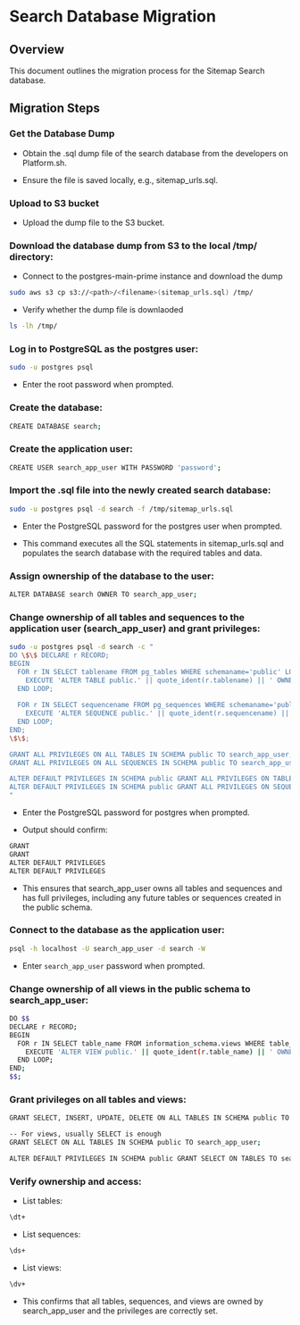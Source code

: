 # Search Database Migration
## Overview
This document outlines the migration process for the Sitemap Search database.
## Migration Steps
### Get the Database Dump
* Obtain the .sql dump file of the search database from the developers on Platform.sh.

* Ensure the file is saved locally, e.g., sitemap_urls.sql.
### Upload to S3 bucket
* Upload the dump file to the S3 bucket.
### Download the database dump from S3 to the local /tmp/ directory:
* Connect to the postgres-main-prime instance and download the dump
``` bash 
sudo aws s3 cp s3://<path>/<filename>(sitemap_urls.sql) /tmp/
```
* Verify whether the dump file is downlaoded 
``` bash
ls -lh /tmp/
```
### Log in to PostgreSQL as the postgres user:
``` bash
sudo -u postgres psql
```
* Enter the root password when prompted. 
### Create the database:
``` bash
CREATE DATABASE search;
```
### Create the application user:
``` bash
CREATE USER search_app_user WITH PASSWORD 'password';
```
### Import the .sql file into the newly created search database:
``` bash
sudo -u postgres psql -d search -f /tmp/sitemap_urls.sql
```
* Enter the PostgreSQL password for the postgres user when prompted.

* This command executes all the SQL statements in sitemap_urls.sql and populates the search database with the required tables and data.
### Assign ownership of the database to the user:
``` bash
ALTER DATABASE search OWNER TO search_app_user;
```
### Change ownership of all tables and sequences to the application user (search_app_user) and grant privileges:
``` bash
sudo -u postgres psql -d search -c "
DO \$\$ DECLARE r RECORD;
BEGIN
  FOR r IN SELECT tablename FROM pg_tables WHERE schemaname='public' LOOP
    EXECUTE 'ALTER TABLE public.' || quote_ident(r.tablename) || ' OWNER TO search_app_user;';
  END LOOP;
  
  FOR r IN SELECT sequencename FROM pg_sequences WHERE schemaname='public' LOOP
    EXECUTE 'ALTER SEQUENCE public.' || quote_ident(r.sequencename) || ' OWNER TO search_app_user;';
  END LOOP;
END;
\$\$;

GRANT ALL PRIVILEGES ON ALL TABLES IN SCHEMA public TO search_app_user;
GRANT ALL PRIVILEGES ON ALL SEQUENCES IN SCHEMA public TO search_app_user;

ALTER DEFAULT PRIVILEGES IN SCHEMA public GRANT ALL PRIVILEGES ON TABLES TO search_app_user;
ALTER DEFAULT PRIVILEGES IN SCHEMA public GRANT ALL PRIVILEGES ON SEQUENCES TO search_app_user;
"
```
* Enter the PostgreSQL password for postgres when prompted.

* Output should confirm:
```DO
GRANT
GRANT
ALTER DEFAULT PRIVILEGES
ALTER DEFAULT PRIVILEGES
```

* This ensures that search_app_user owns all tables and sequences and has full privileges, including any future tables or sequences created in the public schema.

### Connect to the database as the application user:
``` bash
psql -h localhost -U search_app_user -d search -W
```
* Enter `search_app_user` password when prompted.
### Change ownership of all views in the public schema to search_app_user:
``` bash
DO $$
DECLARE r RECORD;
BEGIN
  FOR r IN SELECT table_name FROM information_schema.views WHERE table_schema='public' LOOP
    EXECUTE 'ALTER VIEW public.' || quote_ident(r.table_name) || ' OWNER TO search_app_user;';
  END LOOP;
END;
$$;
```
### Grant privileges on all tables and views:
``` bash
GRANT SELECT, INSERT, UPDATE, DELETE ON ALL TABLES IN SCHEMA public TO search_app_user;

-- For views, usually SELECT is enough
GRANT SELECT ON ALL TABLES IN SCHEMA public TO search_app_user;

ALTER DEFAULT PRIVILEGES IN SCHEMA public GRANT SELECT ON TABLES TO search_app_user;
```
### Verify ownership and access:
* List tables:

``` bash
\dt+
```
* List sequences:
``` bash
\ds+
```
* List views:
``` bash
\dv+
```
* This confirms that all tables, sequences, and views are owned by search_app_user and the privileges are correctly set.